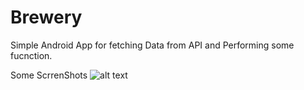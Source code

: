 # Brewery
Simple Android App for fetching Data from API and Performing some fucnction.

Some ScrrenShots
![alt text](https://github.com/vedraj360/Brewery/blob/master/Screenshot.png)
